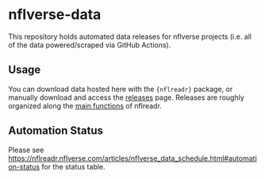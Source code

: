 
<!-- README.md is generated from README.Rmd. Please edit that file -->

# nflverse-data

<!-- badges: start -->
<!-- badges: end -->

This repository holds automated data releases for nflverse projects
(i.e. all of the data powered/scraped via GitHub Actions).

## Usage

You can download data hosted here with the `{nflreadr}` package, or
manually download and access the
[releases](https://github.com/nflverse/nflverse-data/releases) page.
Releases are roughly organized along the [main
functions](https://nflreadr.nflverse.com/reference/) of nflreadr.

## Automation Status

Please see https://nflreadr.nflverse.com/articles/nflverse_data_schedule.html#automation-status for the status table. 
